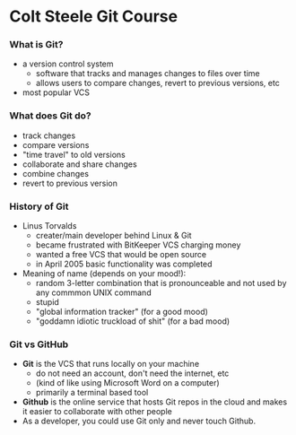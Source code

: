 # Colt Steele Git Course

### **What is Git?**
- a version control system
  - software that tracks and manages changes to files over time
  - allows users to compare changes, revert to previous versions, etc
- most popular VCS

### **What does Git do?**
- track changes
- compare versions
- "time travel" to old versions
- collaborate and share changes
- combine changes
- revert to previous version

### **History of Git**
- Linus Torvalds
  - creater/main developer behind Linux & Git
  - became frustrated with BitKeeper VCS charging money
  - wanted a free VCS that would be open source
  - in April 2005 basic functionality was completed
- Meaning of name (depends on your mood!):
  - random 3-letter combination that is pronounceable and not used by any commmon UNIX command
  - stupid
  - "global information tracker" (for a good mood)
  - "goddamn idiotic truckload of shit" (for a bad mood)

### **Git vs GitHub**
- **Git** is the VCS that runs locally on your machine
  - do not need an account, don't need the internet, etc 
  - (kind of like using Microsoft Word on a computer)
  - primarily a terminal based tool
- **Github** is the online service that hosts Git repos in the cloud and makes it easier to collaborate with other people
- As a developer, you could use Git only and never touch Github.
  


